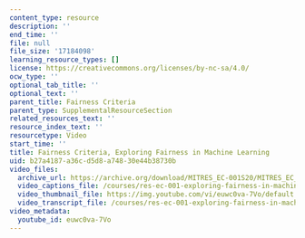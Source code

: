 ```yaml
---
content_type: resource
description: ''
end_time: ''
file: null
file_size: '17184098'
learning_resource_types: []
license: https://creativecommons.org/licenses/by-nc-sa/4.0/
ocw_type: ''
optional_tab_title: ''
optional_text: ''
parent_title: Fairness Criteria
parent_type: SupplementalResourceSection
related_resources_text: ''
resource_index_text: ''
resourcetype: Video
start_time: ''
title: Fairness Criteria, Exploring Fairness in Machine Learning
uid: b27a4187-a36c-d5d8-a748-30e44b38730b
video_files:
  archive_url: https://archive.org/download/MITRES_EC-001S20/MITRES_EC_001S20_video05_300k.mp4
  video_captions_file: /courses/res-ec-001-exploring-fairness-in-machine-learning-for-international-development-spring-2020/ce6622c7136e553eae1cf18a38849047_euwc0va-7Vo.vtt
  video_thumbnail_file: https://img.youtube.com/vi/euwc0va-7Vo/default.jpg
  video_transcript_file: /courses/res-ec-001-exploring-fairness-in-machine-learning-for-international-development-spring-2020/00dd52b120b8732b9a571fde9a4bab79_euwc0va-7Vo.pdf
video_metadata:
  youtube_id: euwc0va-7Vo
---
```

